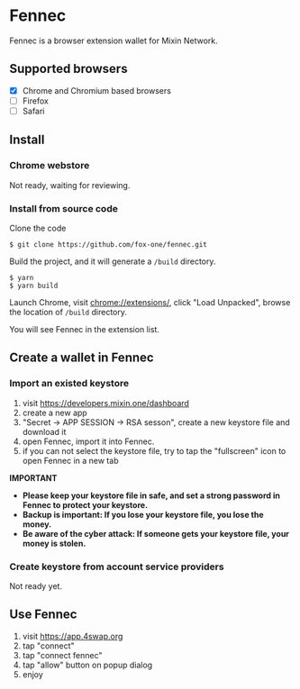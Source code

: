 # Fennec

Fennec is a browser extension wallet for Mixin Network.

## Supported browsers

- [x] Chrome and Chromium based browsers
- [ ] Firefox
- [ ] Safari

## Install

### Chrome webstore

Not ready, waiting for reviewing.

### Install from source code

Clone the code

```
$ git clone https://github.com/fox-one/fennec.git
```

Build the project, and it will generate a `/build` directory.

```
$ yarn
$ yarn build
```

Launch Chrome, visit [chrome://extensions/](chrome://extensions/), click "Load Unpacked", browse the location of `/build` directory.

You will see Fennec in the extension list.

## Create a wallet in Fennec

### Import an existed keystore

1. visit https://developers.mixin.one/dashboard
2. create a new app
3. "Secret -> APP SESSION -> RSA sesson", create a new keystore file and download it
4. open Fennec, import it into Fennec.
5. if you can not select the keystore file, try to tap the "fullscreen" icon to open Fennec in a new tab

**IMPORTANT**

- **Please keep your keystore file in safe, and set a strong password in Fennec to protect your keystore.**
- **Backup is important: If you lose your keystore file, you lose the money.**
- **Be aware of the cyber attack: If someone gets your keystore file, your money is stolen.**

### Create keystore from account service providers

Not ready yet.

## Use Fennec

1. visit https://app.4swap.org 
2. tap "connect"
3. tap "connect fennec"
4. tap "allow" button on popup dialog
5. enjoy



